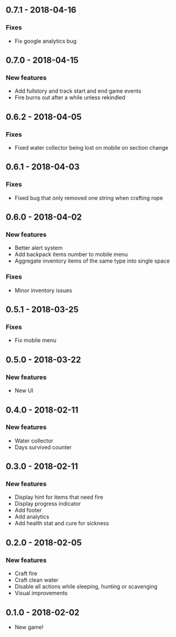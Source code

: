 ## 0.7.1 - 2018-04-16
### Fixes
- Fix google analytics bug

## 0.7.0 - 2018-04-15
### New features
- Add fullstory and track start and end game events
- Fire burns out after a while unless rekindled

## 0.6.2 - 2018-04-05
### Fixes
- Fixed water collector being lost on mobile on section change

## 0.6.1 - 2018-04-03
### Fixes
- Fixed bug that only removed one string when crafting rope

## 0.6.0 - 2018-04-02
### New features
- Better alert system
- Add backpack items number to mobile menu
- Aggregate inventory items of the same type into single space
### Fixes
- Minor inventory issues

## 0.5.1 - 2018-03-25
### Fixes
- Fix mobile menu

## 0.5.0 - 2018-03-22
### New features
- New UI

## 0.4.0 - 2018-02-11
### New features
- Water collector
- Days survived counter

## 0.3.0 - 2018-02-11
### New features
- Display hint for items that need fire
- Display progress indicator
- Add footer
- Add analytics
- Add health stat and cure for sickness

## 0.2.0 - 2018-02-05
### New features
- Craft fire
- Craft clean water
- Disable all actions while sleeping, hunting or scavenging
- Visual improvements

## 0.1.0 - 2018-02-02

- New game!
